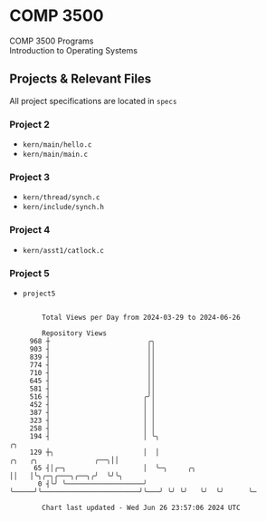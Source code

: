 # COMP 3500
COMP 3500 Programs  
Introduction to Operating Systems  
## Projects & Relevant Files
All project specifications are located in `specs`
### Project 2
- `kern/main/hello.c`
- `kern/main/main.c`
### Project 3
- `kern/thread/synch.c`
- `kern/include/synch.h`
### Project 4
- `kern/asst1/catlock.c`
### Project 5
- `project5`

```

        Total Views per Day from 2024-03-29 to 2024-06-26

        Repository Views
     968 ┼                        ╭╮
     903 ┤                        ││
     839 ┤                        ││
     774 ┤                        ││
     710 ┤                        ││
     645 ┤                        ││
     581 ┤                        ││
     516 ┤                       ╭╯│
     452 ┤                       │ │
     387 ┤                       │ │
     323 ┤                       │ │
     258 ┤                       │ │
     194 ┤                       │ ╰╮                                                          ╭╮
     129 ┼╮                      │  │                                 ╭╮   ╭╮              ╭──╮││
      65 ┤│╭─╮                   │  ╰─╮     ╭╮                        ││   │╰╮╭─╮╭───╮╭──╮╭╯  ╰╯╰╮
       0 ┤╰╯ ╰───────────────────╯    ╰─────╯╰────────────────────────╯╰───╯ ╰╯ ╰╯   ╰╯  ╰╯      ╰─

        Chart last updated - Wed Jun 26 23:57:06 2024 UTC
        
```

